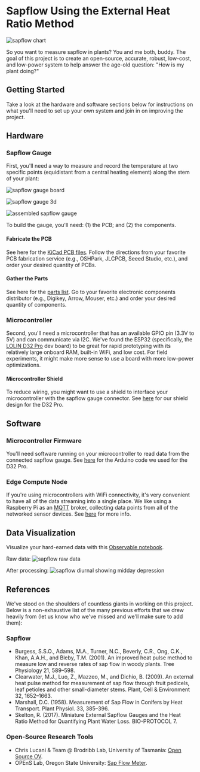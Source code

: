 # Sapflow Using the External Heat Ratio Method

![sapflow chart](/docs/sapflow_10_25_2019.png)

So you want to measure sapflow in plants? You and me both, buddy. The goal of this project is to create an open-source, accurate, robust, low-cost, and low-power system to help answer the age-old question: "How is my plant doing?"

## Getting Started
Take a look at the hardware and software sections below for instructions on what you'll need to set up your own system and join in on improving the project.

## Hardware

### Sapflow Gauge
First, you'll need a way to measure and record the temperature at two specific points (equidistant from a central heating element) along the stem of your plant:

![sapflow gauge board](/docs/sapflow_gauge.png)

![sapflow gauge 3d](/docs/sapflow_gauge_3d.png)

![assembled sapflow gauge](/docs/sapflow_gauge_assembled.jpg)

To build the gauge, you'll need: (1) the PCB; and (2) the components.

#### Fabricate the PCB
See here for the [KiCad PCB files](/hardware/sapflow_gauge/kicad/sapflow_gauge). Follow the directions from your favorite PCB fabrication service (e.g., OSHPark, JLCPCB, Seeed Studio, etc.), and order your desired quantity of PCBs.

#### Gather the Parts
See here for the [parts list](/hardware/sapflow_gauge/sapflow_gauge_parts.md). Go to your favorite electronic components distributor (e.g., Digikey, Arrow, Mouser, etc.) and order your desired quantity of components.

### Microcontroller
Second, you'll need a microcontroller that has an available GPIO pin (3.3V to 5V) and can communicate via I2C. We've found the ESP32 (specifically, the [LOLIN D32 Pro](https://www.aliexpress.com/item/32883116057.html) dev board) to be great for rapid prototyping with its relatively large onboard RAM, built-in WiFi, and low cost. For field experiments, it might make more sense to use a board with more low-power optimizations.

#### Microcontroller Shield
To reduce wiring, you might want to use a shield to interface your microcontroller with the sapflow gauge connector. See [here](/hardware/microcontroller_shield/d32_pro/d32_shield.md) for our shield design for the D32 Pro.

## Software

### Microcontroller Firmware
You'll need software running on your microcontroller to read data from the connected sapflow gauge. See [here](/software/microcontroller/d32_pro) for the Arduino code we used for the D32 Pro.

### Edge Compute Node
If you're using microcontrollers with WiFi connectivity, it's very convenient to have all of the data streaming into a single place. We like using a Raspberry Pi as an [MQTT](https://mosquitto.org/) broker, collecting data points from all of the networked sensor devices. See [here](/software/edge_compute_node/raspberry_pi) for more info.

## Data Visualization

Visualize your hard-earned data with this [Observable notebook](https://observablehq.com/d/a2d68ed97662840b).

Raw data:
![sapflow raw data](/docs/raw_data.png)

After processing:
![sapflow diurnal showing midday depression](/docs/midday_depression.png)

## References
We've stood on the shoulders of countless giants in working on this project. Below is a non-exhaustive list of the many previous efforts that we drew heavily from (let us know who we've missed and we'll make sure to add them):

### Sapflow
- Burgess, S.S.O., Adams, M.A., Turner, N.C., Beverly, C.R., Ong, C.K., Khan, A.A.H., and Bleby, T.M. (2001). An improved heat pulse method to measure low and reverse rates of sap flow in woody plants. Tree Physiology 21, 589–598. 
- Clearwater, M.J., Luo, Z., Mazzeo, M., and Dichio, B. (2009). An external heat pulse method for measurement of sap flow through fruit pedicels, leaf petioles and other small-diameter stems. Plant, Cell & Environment 32, 1652–1663.
- Marshall, D.C. (1958). Measurement of Sap Flow in Conifers by Heat Transport. Plant Physiol. 33, 385–396.
- Skelton, R. (2017). Miniature External Sapflow Gauges and the Heat Ratio Method for Quantifying Plant Water Loss. BIO-PROTOCOL 7.

### Open-Source Research Tools
- Chris Lucani & Team @ Brodribb Lab, University of Tasmania: [Open Source OV](http://www.opensourceov.org/).
- OPEnS Lab, Oregon State University: [Sap Flow Meter](https://github.com/OPEnSLab-OSU/OPEnS-Lab-Home/wiki/Sap-Flow-Meter).